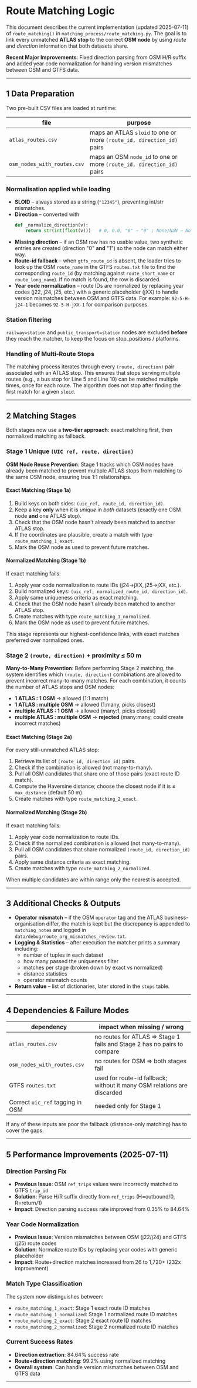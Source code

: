# Route Matching Logic

This document describes the current implementation (updated 2025-07-11) of `route_matching()` in `matching_process/route_matching.py`. The goal is to link every unmatched **ATLAS stop** to the correct **OSM node** by using *route* and *direction* information that both datasets share.

**Recent Major Improvements**: Fixed direction parsing from OSM H/R suffix and added year code normalization for handling version mismatches between OSM and GTFS data.

---

## 1  Data Preparation

Two pre-built CSV files are loaded at runtime:

| file | purpose |
|------|---------|
| `atlas_routes.csv` | maps an ATLAS `sloid` to one or more `(route_id, direction_id)` pairs |
| `osm_nodes_with_routes.csv` | maps an OSM `node_id` to one or more `(route_id, direction_id)` pairs |

### Normalisation applied while loading

* **SLOID** – always stored as a string (`"12345"`), preventing int/str mismatches.
* **Direction** – converted with
  ```python
  def _normalize_direction(v):
      return str(int(float(v)))   # 0, 0.0, "0" → "0" ; None/NaN → None
  ```
* **Missing direction** – if an OSM row has no usable value, two synthetic entries are created (direction "0" **and** "1") so the node can match either way.
* **Route-id fallback** – when `gtfs_route_id` is absent, the loader tries to look up the OSM `route_name` in the GTFS `routes.txt` file to find the corresponding `route_id` (by matching against `route_short_name` or `route_long_name`). If no match is found, the row is discarded.
* **Year code normalization** – route IDs are normalized by replacing year codes (j22, j24, j25, etc.) with a generic placeholder (jXX) to handle version mismatches between OSM and GTFS data. For example: `92-5-H-j24-1` becomes `92-5-H-jXX-1` for comparison purposes.

### Station filtering
`railway=station` and `public_transport=station` nodes are excluded **before** they reach the matcher, to keep the focus on stop_positions / platforms.

### Handling of Multi-Route Stops
The matching process iterates through every `(route, direction)` pair associated with an ATLAS stop. This ensures that stops serving multiple routes (e.g., a bus stop for Line 5 and Line 10) can be matched multiple times, once for each route. The algorithm does not stop after finding the first match for a given `sloid`.

---

## 2  Matching Stages

Both stages now use a **two-tier approach**: exact matching first, then normalized matching as fallback.

### Stage 1  Unique `(UIC ref, route, direction)`

**OSM Node Reuse Prevention**: Stage 1 tracks which OSM nodes have already been matched to prevent multiple ATLAS stops from matching to the same OSM node, ensuring true 1:1 relationships.

#### Exact Matching (Stage 1a)
1. Build keys on both sides: `(uic_ref, route_id, direction_id)`.
2. Keep a key **only** when it is *unique* in *both* datasets (exactly one OSM node **and** one ATLAS stop).
3. Check that the OSM node hasn't already been matched to another ATLAS stop.
4. If the coordinates are plausible, create a match with type `route_matching_1_exact`.
5. Mark the OSM node as used to prevent future matches.

#### Normalized Matching (Stage 1b) 
If exact matching fails:
1. Apply year code normalization to route IDs (j24→jXX, j25→jXX, etc.).
2. Build normalized keys: `(uic_ref, normalized_route_id, direction_id)`.
3. Apply same uniqueness criteria as exact matching.
4. Check that the OSM node hasn't already been matched to another ATLAS stop.
5. Create matches with type `route_matching_1_normalized`.
6. Mark the OSM node as used to prevent future matches.

This stage represents our highest-confidence links, with exact matches preferred over normalized ones.

### Stage 2  `(route, direction)` + proximity ≤ 50 m

**Many-to-Many Prevention**: Before performing Stage 2 matching, the system identifies which `(route, direction)` combinations are allowed to prevent incorrect many-to-many matches. For each combination, it counts the number of ATLAS stops and OSM nodes:

- **1 ATLAS : 1 OSM** → allowed (1:1 match)
- **1 ATLAS : multiple OSM** → allowed (1:many, picks closest)
- **multiple ATLAS : 1 OSM** → allowed (many:1, picks closest)
- **multiple ATLAS : multiple OSM** → **rejected** (many:many, could create incorrect matches)

#### Exact Matching (Stage 2a)
For every still-unmatched ATLAS stop:
1. Retrieve its list of `(route_id, direction_id)` pairs.
2. Check if the combination is allowed (not many-to-many).
3. Pull all OSM candidates that share one of those pairs (exact route ID match).
4. Compute the Haversine distance; choose the closest node if it is ≤ `max_distance` (default 50 m).
5. Create matches with type `route_matching_2_exact`.

#### Normalized Matching (Stage 2b)
If exact matching fails:
1. Apply year code normalization to route IDs.
2. Check if the normalized combination is allowed (not many-to-many).
3. Pull all OSM candidates that share normalized `(route_id, direction_id)` pairs.
4. Apply same distance criteria as exact matching.
5. Create matches with type `route_matching_2_normalized`.

When multiple candidates are within range only the nearest is accepted.

---

## 3  Additional Checks & Outputs

* **Operator mismatch** – if the OSM `operator` tag and the ATLAS business-organisation differ, the match is kept but the discrepancy is appended to `matching_notes` and logged in `data/debug/route_org_mismatches_review.txt`.
* **Logging & Statistics** – after execution the matcher prints a summary including:
  * number of tuples in each dataset
  * how many passed the uniqueness filter
  * matches per stage (broken down by exact vs normalized)
  * distance statistics
  * operator mismatch counts
* **Return value** – list of dictionaries, later stored in the `stops` table.

---

## 4  Dependencies & Failure Modes

| dependency | impact when missing / wrong |
|------------|-----------------------------|
| `atlas_routes.csv` | no routes for ATLAS ⇒ Stage 1 fails and Stage 2 has no pairs to compare |
| `osm_nodes_with_routes.csv` | no routes for OSM ⇒ both stages fail |
| GTFS `routes.txt` | used for route-id fallback; without it many OSM relations are discarded |
| Correct `uic_ref` tagging in OSM | needed only for Stage 1 |

If any of these inputs are poor the fallback (distance-only matching) has to cover the gaps.

---

## 5  Performance Improvements (2025-07-11)

### Direction Parsing Fix
- **Previous Issue**: OSM `ref_trips` values were incorrectly matched to GTFS `trip_id` 
- **Solution**: Parse H/R suffix directly from `ref_trips` (H=outbound/0, R=return/1)
- **Impact**: Direction parsing success rate improved from 0.35% to 84.64%

### Year Code Normalization
- **Previous Issue**: Version mismatches between OSM (j22/j24) and GTFS (j25) route codes
- **Solution**: Normalize route IDs by replacing year codes with generic placeholder
- **Impact**: Route+direction matches increased from 26 to 1,720+ (232x improvement)

### Match Type Classification
The system now distinguishes between:
- `route_matching_1_exact`: Stage 1 exact route ID matches
- `route_matching_1_normalized`: Stage 1 normalized route ID matches  
- `route_matching_2_exact`: Stage 2 exact route ID matches
- `route_matching_2_normalized`: Stage 2 normalized route ID matches

### Current Success Rates
- **Direction extraction**: 84.64% success rate
- **Route+direction matching**: 99.2% using normalized matching
- **Overall system**: Can handle version mismatches between OSM and GTFS data

---

